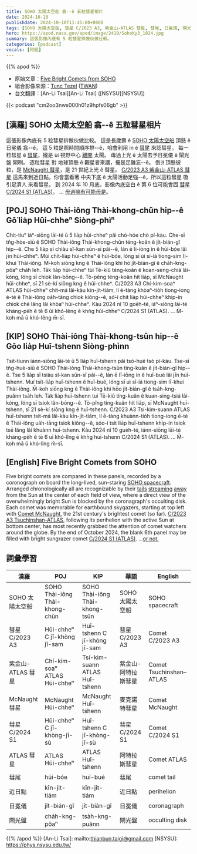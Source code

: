 ```yaml
---
title: SOHO 太陽太空船 翕--ê 五粒彗星相片
date: 2024-10-10
publishdate: 2024-10-10T11:45:00+0800
tags: [SOHO 太陽太空船, 彗星 C/2023 A3, 紫金山-ATLAS 彗星, 彗尾, 日冕儀, 閘光盤, McNaught 彗星, 彗星 C/2024 S1, ATLAS 彗星, 近日點]
hero: https://apod.nasa.gov/apod/image/2410/SohoKy3_1024.jpg
summary: 這張影像內底有 5 粒彗星排做伙做比較。
categories: [podcast]
vocals: [阿錕]
---
```


{{% apod %}}

- 原始文章：[Five Bright Comets from SOHO](https://apod.nasa.gov/apod/ap241010.html)
- 組合影像來源：[Tunc Tezel](https://twanight.org/profile/tunc-tezel/) ([TWAN](http://www.twanight.org/))
- 台文翻譯：[An-Li Tsai][An-Li Tsai] ([NSYSU][NSYSU])

{{< podcast "cm2oo3nws000h01z9hpfs06gb" >}}

## [漢羅] SOHO 太陽太空船 翕--ê 五粒彗星相片
這張影像內底有 5 粒彗星排做伙做比較。
這是長歲壽 ê [SOHO 太陽太空船][SOHO spacecraft] 頂懸 ê 日冕儀 翕--ê。
這 5 粒是照時間順序排--ê，咱會利用 in ê [彗尾][tails] 來認彗星。
每一粒彗星 ê [彗尾][streaming]，攏是 ùi 視野中心 [離開][away] 太陽。
毋過上光 ê 太陽去予日冕儀 ê 閘光盤 閘咧。
逐粒彗星 對 地球頂懸 ê 觀星者來講，攏是足難忘--ê。
倒爿頂懸彼粒，是 [McNaught 彗星][Comet McNaught]，是 21 世紀上光 ê 彗星。
[C/2023 A3 紫金山-ATLAS 彗星][C/2023 A3 Tsuchinshan-ATLAS] 這馬來到近日點，你會當看著 中央下底 ê 太陽活動足強--ê，所以這粒彗星 吸引足濟人 來看彗星。
到 2024 年 10 月底，影像內底空白 ê 第 6 位可能會囥 [彗星 C/2024 S1 (ATLAS)][C/2024 S1 (ATLAS)]。
... [毋過嘛有可能毋是][or not.]。

## [POJ] SOHO Thài-iông Thài-khong-chûn hip--ê Gō͘ lia̍p Hūi-chheⁿ Siòng-phìⁿ
Chit-tiuⁿ iáⁿ-siōng lāi-té ū 5 lia̍p hūi-chheⁿ pâi chò-hóe chò pí-kàu.
Che-sī tn̂g-hòe-siū ê SOHO Thài-iông Thài-khong-chûn téng-koân ê ji̍t-bián-gî hip--ê.
Che 5 lia̍p sī chiàu sî-kan sūn-sī pâi--ê, lán ē lī-iōng in ê hūi-bóe lâi jīn hūi-chheⁿ.
Múi chi̍t-lia̍p hūi-chheⁿ ê hūi-bóe, lóng sī ùi sī-iá tiong-sim lī-khui Thài-iông.
M̄-koh siōng kng ê Thài-iông khì hō͘ ji̍t-bián-gî ê cha̍h-kng-pôaⁿ cha̍h leh.
Ta̍k lia̍p hūi-chheⁿ tùi Tē-kiû téng-koân ê koan-seng-chiá lâi-kóng, lóng sī chiok lân-bōng--ê.
Tò-pêng téng-koân hit lia̍p, sī McNaught hūi-chheⁿ, sī 21 sè-kí siōng kng ê hūi-chheⁿ.
C/2023 A3 Chí-kim-soaⁿ ATLAS hūi-chheⁿ chit-má lâi-kàu kīn-ji̍t-tiám, lí ē-tàng khòaⁿ-tio̍h tiong-iong ē-té ê Thài-iông oa̍h-tāng chiok kiông--ê, só͘-í chit lia̍p hūi-chheⁿ khip-ín chiok chē lâng lâi khòaⁿ hūi-chheⁿ.
Kàu 2024 nî 10 goe̍h-té, iáⁿ-siōng lāi-té khàng-pe̍h ê tē 6 ūi khó-lêng ē khǹg hūi-chheⁿ C/2024 S1 (ATLAS).
... M̄-koh mā ū khó-lêng m̄-sī.

## [KIP] SOHO Thài-iông Thài-khong-tsûn hip--ê Gōo lia̍p Huī-tshenn Siòng-phìnn
Tsit-tiunn iánn-siōng lāi-té ū 5 lia̍p huī-tshenn pâi tsò-hué tsò pí-kàu.
Tse-sī tn̂g-huè-siū ê SOHO Thài-iông Thài-khong-tsûn tíng-kuân ê ji̍t-bián-gî hip--ê.
Tse 5 lia̍p sī tsiàu sî-kan sūn-sī pâi--ê, lán ē lī-iōng in ê huī-bué lâi jīn huī-tshenn.
Muí tsi̍t-lia̍p huī-tshenn ê huī-bué, lóng sī uì sī-iá tiong-sim lī-khui Thài-iông.
M̄-koh siōng kng ê Thài-iông khì hōo ji̍t-bián-gî ê tsa̍h-kng-puânn tsa̍h leh.
Ta̍k lia̍p huī-tshenn tuì Tē-kiû tíng-kuân ê kuan-sing-tsiá lâi-kóng, lóng sī tsiok lân-bōng--ê.
Tò-pîng tíng-kuân hit lia̍p, sī McNaught huī-tshenn, sī 21 sè-kí siōng kng ê huī-tshenn.
C/2023 A3 Tsí-kim-suann ATLAS huī-tshenn tsit-má lâi-kàu kīn-ji̍t-tiám, lí ē-tàng khuànn-tio̍h tiong-iong ē-té ê Thài-iông ua̍h-tāng tsiok kiông--ê, sóo-í tsit lia̍p huī-tshenn khip-ín tsiok tsē lâng lâi khuànn huī-tshenn.
Kàu 2024 nî 10 gue̍h-té, iánn-siōng lāi-té khàng-pe̍h ê tē 6 uī khó-lîng ē khǹg huī-tshenn C/2024 S1 (ATLAS).
... M̄-koh mā ū khó-lîng m̄-sī.

## [English] Five Bright Comets from SOHO
Five bright comets are compared in these panels, recorded by a coronograph on board the long-lived, sun-staring [SOHO spacecraft][SOHO spacecraft].
Arranged chronologically all are recognizable by their [tails][tails] [streaming][streaming] [away][away] from the Sun at the center of each field of view, where a direct view of the overwhelmingly bright Sun is blocked by the coronagraph's occulting disk.
Each comet was memorable for earthbound skygazers, starting at top left with [Comet McNaught][Comet McNaught], the 21st century's brightest comet (so far).
[C/2023 A3 Tsuchinshan-ATLAS][C/2023 A3 Tsuchinshan-ATLAS], following its perihelion with the active Sun at bottom center, has most recently grabbed the attention of comet watchers around the globe.
By the end of October 2024, the blank 6th panel may be filled with bright sungrazer comet [C/2024 S1 (ATLAS)][C/2024 S1 (ATLAS)].
...[or not.][or not.]

## 詞彙學習
|漢羅|POJ|KIP|華語|English|
|-|-|-|-|-|
| SOHO 太陽太空船 | SOHO Thài-iông Thài-khong-chûn | SOHO Thài-iông Thài-khong-tsûn | SOHO 太陽太空船 | SOHO spacecraft |
| 彗星 C/2023 A3 | Hūi-chheⁿ C jī-khòng jī-sam | Huī-tshenn C jī-khòng jī-sam | 彗星 C/2023 A3 | Comet C/2023 A3 |
| 紫金山-ATLAS 彗星 | Chí-kim-soaⁿ ATLAS Hūi-chheⁿ | Tsí-kim-suann ATLAS Huī-tshenn | 紫金山-阿特拉斯彗星 | Comet Tsuchinshan–ATLAS |
| McNaught 彗星 | McNaught Hūi-chheⁿ | McNaught Huī-tshenn | 麥克諾特彗星 | Comet McNaught |
| 彗星 C/2024 S1 | Hūi-chheⁿ C jī-khòng-jī-sù| Huī-tshenn C jī-khòng-jī-sù | 彗星 C/2024 S1 | Comet C/2024 S1 |
| ATLAS 彗星 | ATLAS Hūi-chheⁿ | ATLAS Huī-tshenn | 阿特拉斯彗星 | Comet ATLAS |
| 彗尾 | hūi-bóe | huī-bué | 彗尾 | comet tail |
| 近日點 | kīn-ji̍t-tiám | kīn-ji̍t-tiám | 近日點 | perihelion |
| 日冕儀 | ji̍t-bián-gî | ji̍t-bián-gî | 日冕儀 | coronagraph |
| 閘光盤 | cha̍h-kng-pôaⁿ | tsa̍h-kng-puânn | 閘光盤 | occulting disk |

{{% /apod %}}
[An-Li Tsai]: mailto:thianbun.taigi@gmail.com
[NSYSU]: https://phys.nsysu.edu.tw/

[copyright]: https://apod.nasa.gov/apod/fap/lib/about_apod.html#srapply
[License3]: https://creativecommons.org/licenses/by/3.0/
[License2]:https://creativecommons.org/licenses/by-nc-nd/2.0/

[SOHO spacecraft]:https://soho.nascom.nasa.gov/
[tails]:https://apod.nasa.gov/apod/ap241010.htmlap111231.html
[streaming]:https://apod.nasa.gov/apod/ap241010.htmlap131116.html
[away]:https://apod.nasa.gov/apod/ap241010.htmlap200718.html
[Comet McNaught]:https://apod.nasa.gov/apod/ap241010.htmlap070122.html
[C/2023 A3 Tsuchinshan-ATLAS]:https://apod.nasa.gov/apod/ap241010.htmlap241007.html
[C/2024 S1 (ATLAS)]:https://earthsky.org/space/sungrazer-comet-bright-daytime-a11bp7i/
[or not.]:https://www.astronomerstelegram.org/?read=16857

